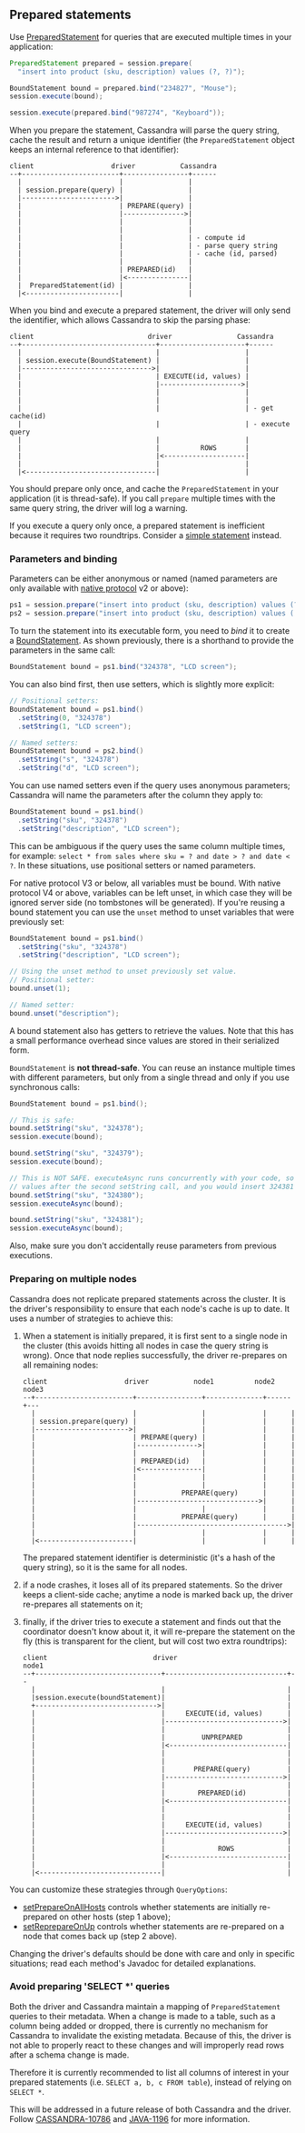 ## Prepared statements

Use [PreparedStatement] for queries that are executed multiple times in your application:

```java
PreparedStatement prepared = session.prepare(
  "insert into product (sku, description) values (?, ?)");

BoundStatement bound = prepared.bind("234827", "Mouse");
session.execute(bound);

session.execute(prepared.bind("987274", "Keyboard"));
```

When you prepare the statement, Cassandra will parse the query string, cache the result and return a unique identifier
(the `PreparedStatement` object keeps an internal reference to that identifier):

```ditaa
client                   driver           Cassandra
--+------------------------+----------------+------
  |                        |                |
  | session.prepare(query) |                |
  |----------------------->|                |
  |                        | PREPARE(query) |
  |                        |--------------->|
  |                        |                |
  |                        |                |
  |                        |                | - compute id
  |                        |                | - parse query string
  |                        |                | - cache (id, parsed)
  |                        |                |
  |                        | PREPARED(id)   |
  |                        |<---------------|
  |  PreparedStatement(id) |                |
  |<-----------------------|                |
```

When you bind and execute a prepared statement, the driver will only send the identifier, which allows Cassandra to
skip the parsing phase:

```ditaa
client                            driver                Cassandra
--+---------------------------------+---------------------+------
  |                                 |                     |
  | session.execute(BoundStatement) |                     |
  |-------------------------------->|                     |
  |                                 | EXECUTE(id, values) |
  |                                 |-------------------->|
  |                                 |                     |
  |                                 |                     |
  |                                 |                     | - get cache(id)
  |                                 |                     | - execute query
  |                                 |                     |
  |                                 |          ROWS       |
  |                                 |<--------------------|
  |                                 |                     |
  |<--------------------------------|                     |
```


You should prepare only once, and cache the `PreparedStatement` in your application (it is thread-safe). If you call
`prepare` multiple times with the same query string, the driver will log a warning.

If you execute a query only once, a prepared statement is inefficient because it requires two roundtrips. Consider a
[simple statement](../simple/) instead.

### Parameters and binding

Parameters can be either anonymous or named (named parameters are only
available with [native protocol](../../native_protocol) v2 or above):

```java
ps1 = session.prepare("insert into product (sku, description) values (?, ?)");
ps2 = session.prepare("insert into product (sku, description) values (:s, :d)");
```

To turn the statement into its executable form, you need to *bind* it to create a [BoundStatement]. As shown previously,
there is a shorthand to provide the parameters in the same call:

```java
BoundStatement bound = ps1.bind("324378", "LCD screen");
```

You can also bind first, then use setters, which is slightly more
explicit:

```java
// Positional setters:
BoundStatement bound = ps1.bind()
  .setString(0, "324378")
  .setString(1, "LCD screen");

// Named setters:
BoundStatement bound = ps2.bind()
  .setString("s", "324378")
  .setString("d", "LCD screen");
```

You can use named setters even if the query uses anonymous parameters;
Cassandra will name the parameters after the column they apply to:

```java
BoundStatement bound = ps1.bind()
  .setString("sku", "324378")
  .setString("description", "LCD screen");
```

This can be ambiguous if the query uses the same column multiple times,
for example: `select * from sales where sku = ? and date > ? and date <
?`. In these situations, use positional setters or named parameters.

For native protocol V3 or below, all variables must be bound.  With native
protocol V4 or above, variables can be left unset, in which case they
will be ignored server side (no tombstones will be generated).  If you're
reusing a bound statement you can use the `unset` method to unset variables
that were previously set:

```java
BoundStatement bound = ps1.bind()
  .setString("sku", "324378")
  .setString("description", "LCD screen");

// Using the unset method to unset previously set value.
// Positional setter:
bound.unset(1);

// Named setter:
bound.unset("description");
```

A bound statement also has getters to retrieve the values. Note that
this has a small performance overhead since values are stored in their
serialized form.

`BoundStatement` is **not thread-safe**. You can reuse an instance multiple times with different parameters, but only
from a single thread and only if you use synchronous calls:

```java
BoundStatement bound = ps1.bind();

// This is safe:
bound.setString("sku", "324378");
session.execute(bound);

bound.setString("sku", "324379");
session.execute(bound);

// This is NOT SAFE. executeAsync runs concurrently with your code, so the first execution might actually read the
// values after the second setString call, and you would insert 324381 twice:
bound.setString("sku", "324380");
session.executeAsync(bound);

bound.setString("sku", "324381");
session.executeAsync(bound);
```

Also, make sure you don't accidentally reuse parameters from previous executions.

### Preparing on multiple nodes

Cassandra does not replicate prepared statements across the cluster. It is the
driver's responsibility to ensure that each node's cache is up to
date. It uses a number of strategies to achieve this:

1.  When a statement is initially prepared, it is first sent to a single
    node in the cluster (this avoids hitting all nodes in case
    the query string is wrong). Once that node replies successfully, the
    driver re-prepares on all remaining nodes:

    ```ditaa
    client                   driver           node1          node2  node3
    --+------------------------+----------------+--------------+------+---
      |                        |                |              |      |
      | session.prepare(query) |                |              |      |
      |----------------------->|                |              |      |
      |                        | PREPARE(query) |              |      |
      |                        |--------------->|              |      |
      |                        |                |              |      |
      |                        | PREPARED(id)   |              |      |
      |                        |<---------------|              |      |
      |                        |                |              |      |
      |                        |                |              |      |
      |                        |           PREPARE(query)      |      |
      |                        |------------------------------>|      |
      |                        |                |              |      |
      |                        |           PREPARE(query)      |      |
      |                        |------------------------------------->|
      |                        |                |              |      |
      |<-----------------------|                |              |      |
    ```

    The prepared statement identifier is deterministic (it's a hash of the query string), so it is the same
    for all nodes.

2.  if a node crashes, it loses all of its prepared statements. So the
    driver keeps a client-side cache; anytime a node is marked back up,
    the driver re-prepares all statements on it;

3.  finally, if the driver tries to execute a statement and finds out
    that the coordinator doesn't know about it, it will re-prepare the
    statement on the fly (this is transparent for the client, but will cost
    two extra roundtrips):

    ```ditaa
    client                          driver                         node1
    --+-------------------------------+------------------------------+--
      |                               |                              |
      |session.execute(boundStatement)|                              |
      +------------------------------>|                              |
      |                               |     EXECUTE(id, values)      |
      |                               |----------------------------->|
      |                               |                              |
      |                               |         UNPREPARED           |
      |                               |<-----------------------------|
      |                               |                              |
      |                               |                              |
      |                               |       PREPARE(query)         |
      |                               |----------------------------->|
      |                               |                              |
      |                               |        PREPARED(id)          |
      |                               |<-----------------------------|
      |                               |                              |
      |                               |                              |
      |                               |     EXECUTE(id, values)      |
      |                               |----------------------------->|
      |                               |                              |
      |                               |             ROWS             |
      |                               |<-----------------------------|
      |                               |                              |
      |<------------------------------|                              |
    ```

You can customize these strategies through `QueryOptions`:

* [setPrepareOnAllHosts] controls whether statements are initially
  re-prepared on other hosts (step 1 above);
* [setReprepareOnUp] controls whether statements are re-prepared on a
  node that comes back up (step 2 above).

Changing the driver's defaults should be done with care and only in
specific situations; read each method's Javadoc for detailed
explanations.

### Avoid preparing 'SELECT *' queries

Both the driver and Cassandra maintain a mapping of `PreparedStatement` queries to their
metadata.  When a change is made to a table, such as a column being added or dropped, there
is currently no mechanism for Cassandra to invalidate the existing metadata.  Because of this,
the driver is not able to properly react to these changes and will improperly read rows after
a schema change is made.

Therefore it is currently recommended to list all columns of interest in
your prepared statements (i.e. `SELECT a, b, c FROM table`), instead of
relying on `SELECT *`.

This will be addressed in a future release of both Cassandra and the driver.  Follow
[CASSANDRA-10786] and [JAVA-1196] for more information.

[PreparedStatement]:    http://docs.datastax.com/en/drivers/java/3.5/com/datastax/driver/core/PreparedStatement.html
[BoundStatement]:       http://docs.datastax.com/en/drivers/java/3.5/com/datastax/driver/core/BoundStatement.html
[setPrepareOnAllHosts]: http://docs.datastax.com/en/drivers/java/3.5/com/datastax/driver/core/QueryOptions.html#setPrepareOnAllHosts-boolean-
[setReprepareOnUp]:     http://docs.datastax.com/en/drivers/java/3.5/com/datastax/driver/core/QueryOptions.html#setReprepareOnUp-boolean-
[execute]:              http://docs.datastax.com/en/drivers/java/3.5/com/datastax/driver/core/Session.html#execute-com.datastax.driver.core.Statement-
[executeAsync]:         http://docs.datastax.com/en/drivers/java/3.5/com/datastax/driver/core/Session.html#executeAsync-com.datastax.driver.core.Statement-
[CASSANDRA-10786]:      https://issues.apache.org/jira/browse/CASSANDRA-10786
[JAVA-1196]:            https://datastax-oss.atlassian.net/browse/JAVA-1196
